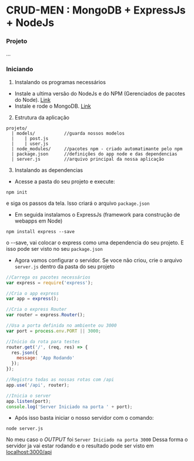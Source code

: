 # CRUD-MEN : MongoDB + ExpressJs + NodeJs

### Projeto

...

### Iniciando
1. Instalando os programas necessários
  * Instale a ultima versão do NodeJs e do NPM (Gerenciados de pacotes do Node). [Link](https://nodejs.org/en/)
  * Instale e rode o MongoDB. [Link](https://www.mongodb.com/)

2. Estrutura da aplicação
  ```
  projeto/
    | models/           //guarda nossos modelos
    |    | post.js
    |    | user.js
    | node_modules/     //pacotes npm - criado automatimante pelo npm
    | package.json      //definições do app node e das dependencias
    | server.js         //arquivo principal da nossa aplicação
  ```

3. Instalando as dependencias
  * Acesse a pasta do seu projeto e execute:
  ```
  npm init
  ```
  e siga os passos da tela. Isso criará o arquivo `package.json`

  * Em seguida instalamos o ExpressJs (framework para construção de webapps em Node)
  ```
  npm install express --save
  ```
  o --save, vai colocar o express como uma dependencia do seu projeto. E isso pode ser visto no seu `package.json`

  * Agora vamos configurar o servidor. Se voce não criou, crie o arquivo `server.js` dentro da pasta do seu projeto
  ```javascript
  //Carrega os pacotes necessários
  var express = require('express');

  //Cria o app express
  var app = express();

  //Cria o express Router
  var router = express.Router();

  //Usa a porta definida no ambiente ou 3000
  var port = process.env.PORT || 3000;

  //Inicio da rota para testes
  router.get('/', (req, res) => {
    res.json({
      message: 'App Rodando'
    });
  });

  //Registra todas as nossas rotas com /api
  app.use('/api', router);

  //Inicia o server
  app.listen(port);
  console.log('Server Iniciado na porta ' + port);

  ```

  * Após isso basta iniciar o nosso servidor com o comando:
  ```
  node server.js
  ```
  No meu caso o *OUTPUT* foi `Server Iniciado na porta 3000`
  Dessa forma o servidor ja vai estar rodando e o resultado pode ser visto em [localhost:3000/api](http://localhost:3000/api)
